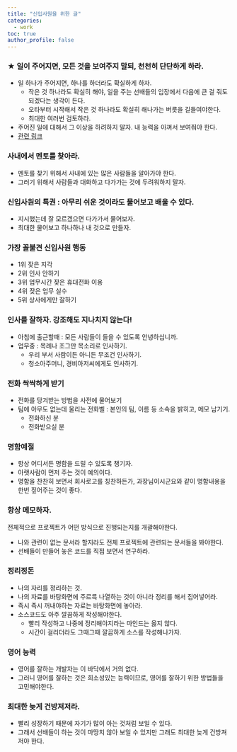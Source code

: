 ```yaml
---
title: "신입사원을 위한 글"
categories: 
  - work
toc: true
author_profile: false
---
```


### ★ 일이 주어지면, 모든 것을 보여주지 말되, 천천히 단단하게 하라.

* 일 하나가 주어지면, 하나를 하더라도 확실하게 하자.
  * 작은 것 하나라도 확실히 해야, 일을 주는 선배들의 입장에서 다음에 큰 걸 줘도 되겠다는 생각이 든다.
  * 오타부터 시작해서 작은 것 하나라도 확실히 해나가는 버릇을 길들여야한다.
  * 최대한 여러번 검토하라.
* 주어진 일에 대해서 그 이상을 하려하지 말자. 내 능력을 아껴서 보여줘야 한다.
* [관련 링크](https://www.youtube.com/watch?v=rGhSH6itEeQ)

### 사내에서 멘토를 찾아라.

* 멘토를 찾기 위해서 사내에 있는 많은 사람들을 알아가야 한다.
* 그러기 위해서 사람들과 대화하고 다가가는 것에 두려워하지 말자.

### 신입사원의 특권 : 아무리 쉬운 것이라도 물어보고 배울 수 있다. 

* 지시했는데 잘 모르겠으면 다가가서 물어보자.
* 최대한 물어보고 하나하나 내 것으로 만들자. 

### 가장 꼴불견 신입사원 행동

* 1위 잦은 지각
* 2위 인사 안하기
* 3위 업무시간 잦은 휴대전화 이용
* 4위 잦은 업무 실수
* 5위 상사에게만 잘하기

### 인사를 잘하자. 강조해도 지나치지 않는다!

* 아침에 출근할때 : 모든 사람들이 들을 수 있도록 안녕하십니까.
* 업무중 : 목례나 조그만 목소리로 인사하기.
  * 우리 부서 사람이든 아니든 무조건 인사하기.
  * 청소아주머니, 경비아저씨에게도 인사하기.

### 전화 싹싹하게 받기

* 전화를 당겨받는 방법을 사전에 물어보기
* 팀에 아무도 없는데 울리는 전화벨 : 본인의 팀, 이름 등 소속을 밝히고, 메모 남기기.
  * 전화하신 분
  * 전화받으실 분 

### 명함예절

* 항상 어디서든 명함을 드릴 수 있도록 챙기자.
* 아랫사람이 먼저 주는 것이 예의이다.
* 명함을 찬찬히 보면서 회사로고를 칭찬하든가, 과장님이시군요와 같이 명함내용을 한번 짚어주는 것이 좋다.

### 항상 메모하자.

전체적으로 프로젝트가 어떤 방식으로 진행되는지를 개괄해야한다. 
* 나와 관련이 없는 문서라 할지라도 전체 프로젝트에 관련되는 문서들을 봐야한다. 
* 선배들이 만들어 놓은 코드를 직접 보면서 연구하라. 

### 정리정돈

* 나의 자리를 정리하는 것.
* 나의 자료를 바탕화면에 주르륵 나열하는 것이 아니라 정리를 해서 집어넣어라.
* 즉시 즉시 꺼내야하는 자료는 바탕화면에 놓아라.
* 소스코드도 아주 깔끔하게 작성해야한다. 
  * 빨리 작성하고 나중에 정리해야지라는 마인드는 옳지 않다.
  * 시간이 걸리더라도 그때그때 깔끔하게 소스를 작성해나가자. 
  
### 영어 능력

* 영어를 잘하는 개발자는 이 바닥에서 거의 없다.
* 그러니 영어를 잘하는 것은 희소성있는 능력이므로, 영어를 잘하기 위한 방법들을 고민해야한다.

### 최대한 늦게 건방져저라.

* 빨리 성장하기 때문에 자기가 많이 아는 것처럼 보일 수 있다.
* 그래서 선배들이 하는 것이 마땅치 않아 보일 수 있지만 그래도 최대한 늦게 건방져저야 한다. 


